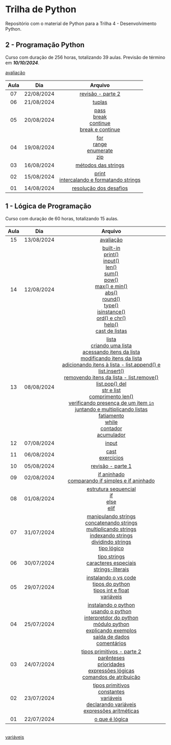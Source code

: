 # Trilha de Python

Repositório com o material de Python para a Trilha 4 - Desenvolvimento Python.

## 2 - Programação Python

Curso com duração de 256 horas, totalizando 39 aulas. Previsão de término em ***10/10/2024***.

[avaliação](2.programacao-python/avaliacao.md)

| Aula | Dia | Arquivo |
| :----: | :----: | :----: |
| 07 | 22/08/2024 | [revisão - parte 2](2.programacao-python/revisao-parte-2.md) |
| 06 | 21/08/2024 | [tuplas](2.programacao-python/tuplas.md) |
| 05 | 20/08/2024 | [pass](2.programacao-python/pass-break-continue.md#pass)<br>[break](2.programacao-python/pass-break-continue.md#break)<br>[continue](2.programacao-python/pass-break-continue.md#continue)<br>[break e continue](2.programacao-python/pass-break-continue.md#break-e-continue) |
| 04 | 19/08/2024 | [for](2.programacao-python/for-mais-funcoes.md)<br>[range](2.programacao-python/for-mais-funcoes.md#range)<br>[enumerate](2.programacao-python/for-mais-funcoes.md#enumerate)<br>[zip](2.programacao-python/for-mais-funcoes.md#zip)
| 03 | 16/08/2024 | [métodos das strings](2.programacao-python/metodos-strings.md) |
| 02 | 15/08/2024 | [print](2.programacao-python/print.md)<br>[intercalando e formatando strings](2.programacao-python/intercalando-formatando-strings.md)
| 01 | 14/08/2024 | [resolução dos desafios](1.logica-programacao/avaliacao/desafio.md) |

## 1 - Lógica de Programação

Curso com duração de 60 horas, totalizando 15 aulas.

| Aula | Dia | Arquivo |
| :----: | :----: | :----: |
| 15 | 13/08/2024 | [avaliação](1.logica-programacao/avaliacao/desafio.md) |
| 14 | 12/08/2024 | [built-in](1.logica-programacao/builtins.md)<br>[print()](1.logica-programacao/builtins.md#print)<br>[input()](1.logica-programacao/builtins.md#input)<br>[len()](1.logica-programacao/builtins.md#len)<br>[sum()](1.logica-programacao/builtins.md#sum)<br>[pow()](1.logica-programacao/builtins.md#pow)<br>[max() e min()](1.logica-programacao/builtins.md#max-e-min)<br>[abs()](1.logica-programacao/builtins.md#abs)<br>[round()](1.logica-programacao/builtins.md#round)<br>[type()](1.logica-programacao/builtins.md#type)<br>[isinstance()](1.logica-programacao/builtins.md#isinstance)<br>[ord() e chr()](1.logica-programacao/builtins.md#ord-e-chr)<br>[help()](1.logica-programacao/builtins.md#help)<br>[cast de listas](1.logica-programacao/builtins.md#cast-de-listas) |
| 13 | 08/08/2024 | [lista](1.logica-programacao/lista-while.md)<br>[criando uma lista](1.logica-programacao/lista-while.md#criando-uma-lista)<br>[acessando itens da lista](1.logica-programacao/lista-while.md#acessando-itens-da-lista)<br>[modificando itens da lista](1.logica-programacao/lista-while.md#modificando-itens-da-lista)<br>[adicionando itens à lista - list.append() e list.insert()](1.logica-programacao/lista-while.md#adicionando-itens-à-lista)<br>[removendo itens da lista - list.remove() list.pop() del](1.logica-programacao/lista-while.md#removendo-itens-da-lista)<br>[str e list](1.logica-programacao/lista-while.md#str-e-list)<br>[comprimento len()](1.logica-programacao/lista-while.md#comprimento)<br>[verificando presença de um item `in`](1.logica-programacao/lista-while.md#verificando-a-presença-de-um-item)<br>[juntando e multiplicando listas](1.logica-programacao/lista-while.md#juntando-e-multiplicando-listas)<br>[fatiamento](1.logica-programacao/lista-while.md#fatiamento)<br>[while](1.logica-programacao/lista-while.md#while)<br>[contador](1.logica-programacao/lista-while.md#contador)<br>[acumulador](1.logica-programacao/lista-while.md#acumulador) |
| 12 | 07/08/2024 | [input](1.logica-programacao/input.md) |
| 11 | 06/08/2024 | [cast](1.logica-programacao/cast.md)<br>[exercícios](1.logica-programacao/revisao-parte-1.md) |
| 10 | 05/08/2024 | [revisão - parte 1](1.logica-programacao/revisao-parte-1.md) |
| 09 | 02/08/2024 | [if aninhado](1.logica-programacao/condicionais-if-elif-else.md#if-aninhado)<br>[comparando if simples e if aninhado](1.logica-programacao/condicionais-if-elif-else.md#comparando-if-simples-e-if-aninhado) |
| 08 | 01/08/2024 | [estrutura sequencial](1.logica-programacao/condicionais-if-elif-else.md#estrutura-sequencial)<br>[if](1.logica-programacao/condicionais-if-elif-else.md#if)<br>[else](1.logica-programacao/condicionais-if-elif-else.md#else)<br>[elif](1.logica-programacao/condicionais-if-elif-else.md#elif) |
| 07 | 31/07/2024 | [manipulando strings](1.logica-programacao/tipos-python.md#manipulando-strings)<br>[concatenando strings](1.logica-programacao/tipos-python.md#concatenando-strings)<br>[multiplicando strings](1.logica-programacao/tipos-python.md#multiplicando-strings)<br>[indexando strings](1.logica-programacao/tipos-python.md#indexando-strings)<br>[dividindo strings](1.logica-programacao/tipos-python.md#dividindo-strings)<br>[tipo lógico](1.logica-programacao/tipos-python.md#tipo-lógico) |
| 06 | 30/07/2024 | [tipo strings](1.logica-programacao/tipos-python.md#tipo-strings)<br>[caracteres especiais](1.logica-programacao/tipos-python.md#caracteres-especiais)<br>[strings-literais](1.logica-programacao/tipos-python.md#strings-literais) |
| 05 | 29/07/2024 | [instalando o vs code](1.logica-programacao/instalando-vscode.md)<br>[tipos do python](1.logica-programacao/tipos-python.md)<br>[tipos int e float](1.logica-programacao/tipos-python.md#tipos-int-e-float)<br>[variáveis](1.logica-programacao/tipos-python.md#variáveis) |
| 04 | 25/07/2024 | [instalando o python](1.logica-programacao/instalando-python.md)<br>[usando o python](1.logica-programacao/usando-python.md)<br>[interpretdor do python](1.logica-programacao/usando-python.md#interpretador-python)<br>[módulo python](1.logica-programacao/usando-python.md#módulo-python)<br>[explicando exemplos](1.logica-programacao/usando-python.md#explicando-exemplos)<br>[saída de dados](1.logica-programacao/usando-python.md#saída-de-dados)<br>[comentários](1.logica-programacao/usando-python.md#comentários) |
| 03 | 24/07/2024 | [tipos primitivos - parte 2](1.logica-programacao/tipos-primitivos.md)<br>[parênteses](1.logica-programacao/tipos-primitivos.md#parênteses)<br>[prioridades](1.logica-programacao/tipos-primitivos.md#prioridades)<br>[expressões lógicas](1.logica-programacao/tipos-primitivos.md#expressões-lógicas) <br>[comandos de atribuição](1.logica-programacao/tipos-primitivos.md#comandos-de-atribuição) |
| 02 | 23/07/2024 | [tipos primitivos](1.logica-programacao/tipos-primitivos.md)<br>[constantes](1.logica-programacao/tipos-primitivos.md#constantes)<br>[variáveis](1.logica-programacao/tipos-primitivos.md#variáveis)<br>[declarando variáveis](1.logica-programacao/tipos-primitivos.md#declarando-variáveis)<br>[expressões aritméticas](1.logica-programacao/tipos-primitivos.md#expressões-aritméticas) |
| 01 | 22/07/2024 | [o que é lógica](1.logica-programacao/o-que-eh-logica.md) |
<br>[variáveis](1.logica-programacao/tipos-primitivos.md#variáveis)
